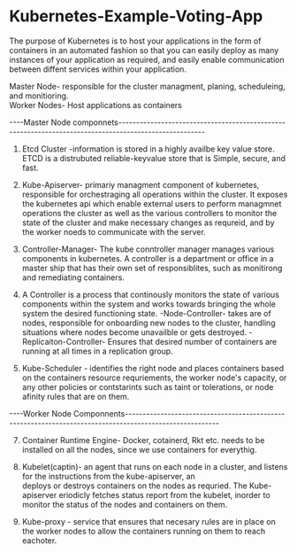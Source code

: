 # Kubernetes-Example-Voting-App

The purpose of Kubernetes is to host your applications in the form of containers in an automated fashion so that you can easily 
deploy as many instances of your application as required, and easily enable communication between diffent services within your 
application. 

Master Node- responsible for the cluster managment, planing, scheduleing, and monitioring.         
Worker Nodes- Host applications as containers 

----Master Node componnets------------------------------------------------------------------------------------------------------

1. Etcd Cluster -information is stored in a highly availbe key value store. 
               ETCD is a distrubuted reliable-keyvalue store that is Simple, secure, and fast. 

2. Kube-Apiserver- primariy managment component of kubernetes, responsible for orchestraging all operations within the cluster. It
                exposes the kubernetes api which enable external users to perform managmnet operations the cluster as well as the 
                various controllers to  monitor the state of the cluster and make necessary changes as requreid, and by the worker noeds 
                to communicate with the server. 

3. Controller-Manager- The kube conntroller manager manages various components in kubernetes. 
   A controller is a department or office in a master ship that has their own set of responsiblites, such as monitirong and remediating
   containers. 

5. A Controller is a process that continously monitors the state of various components within the system 
   and works towards bringing the whole system the desired functioning state.
  -Node-Controller- takes are of nodes, responsible for onboarding new nodes to the cluster, handling situations where
                   nodes become unavailble or gets destroyed. 
  -Replicaiton-Controller- Ensures that desired number of containers are running at all times in a replication group. 


6. Kube-Scheduler - identifies the right node and places containers based on the containers resource requriements, the worker 
                 node's capacity, or any other policies or contstarints such as taint or tolerations, or  node afinity rules that
                 are on them. 



----Worker Node Componnents--------------------------------------------------------------------------------------------------------

7. Container Runtime Engine- Docker, cotainerd, Rkt etc. needs to be installed on all the nodes, since we use containers for everythig. 


8. Kubelet(captin)- an agent that runs on each node in a cluster, and listens for the instructions from the kube-apiserver, an        
                 deploys or destroys containers on the nodes as requried. The Kube-apiserver eriodicly fetches status 
                 report from the kubelet, inorder to monitor the status of the nodes and containers on them. 

9. Kube-proxy - service that ensures that necesary rules are in place on the worker nodes to allow the containers running on them
             to reach eachoter. 



